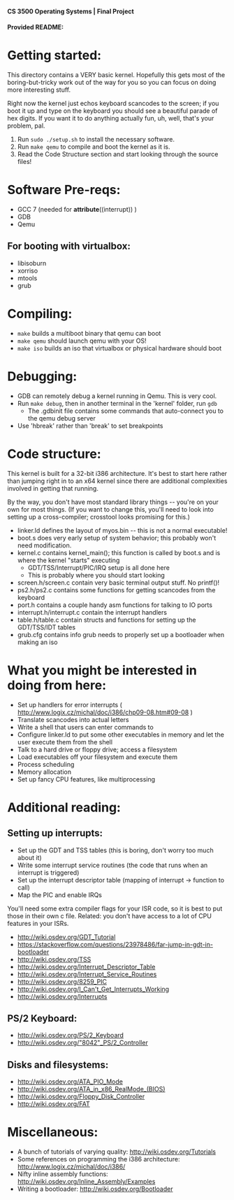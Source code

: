 #### CS 3500 Operating Systems | Final Project

#### Provided README:

# Getting started:

This directory contains a VERY basic kernel.
Hopefully this gets most of the boring-but-tricky work out of the way for you so you can focus on doing more interesting stuff.

Right now the kernel just echos keyboard scancodes to the screen; if you boot it up and type on the keyboard you should see a beautiful
parade of hex digits.
If you want it to do anything actually fun, uh, well, that's your problem, pal.

1. Run `sudo ./setup.sh` to install the necessary software.
2. Run `make qemu` to compile and boot the kernel as it is.
3. Read the Code Structure section and start looking through the source files!

# Software Pre-reqs:

- GCC 7 (needed for __attribute__((interrupt)) )
- GDB
- Qemu

## For booting with virtualbox:

- libisoburn
- xorriso
- mtools
- grub

# Compiling:

- `make` builds a multiboot binary that qemu can boot
- `make qemu` should launch qemu with your OS!
- `make iso` builds an iso that virtualbox or physical hardware should boot

# Debugging:

- GDB can remotely debug a kernel running in Qemu. This is very cool.
- Run `make debug`, then in another terminal in the 'kernel' folder, run `gdb`
	- The .gdbinit file contains some commands that auto-connect you to the qemu debug server
- Use 'hbreak' rather than 'break' to set breakpoints

# Code structure:

This kernel is built for a 32-bit i386 architecture.
It's best to start here rather than jumping right in to an x64 kernel since there are additional complexities involved in getting that running.

By the way, you don't have most standard library things -- you're on your own for most things.
(If you want to change this, you'll need to look into setting up a cross-compiler; crosstool looks promising for this.)

- linker.ld defines the layout of myos.bin -- this is not a normal executable!
- boot.s does very early setup of system behavior; this probably won't need modification.
- kernel.c contains kernel_main(); this function is called by boot.s and is where the kernel "starts" executing
	- GDT/TSS/Interrupt/PIC/IRQ setup is all done here
	- This is probably where you should start looking
- screen.h/screen.c contain very basic terminal output stuff. No printf()!
- ps2.h/ps2.c contains some functions for getting scancodes from the keyboard
- port.h contains a couple handy asm functions for talking to IO ports
- interrupt.h/interrupt.c contain the interrupt handlers
- table.h/table.c contain structs and functions for setting up the GDT/TSS/IDT tables
- grub.cfg contains info grub needs to properly set up a bootloader when making an iso

# What you might be interested in doing from here:

- Set up handlers for error interrupts ( http://www.logix.cz/michal/doc/i386/chp09-08.htm#09-08 )
- Translate scancodes into actual letters
- Write a shell that users can enter commands to
- Configure linker.ld to put some other executables in memory and let the user execute them from the shell
- Talk to a hard drive or floppy drive; access a filesystem
- Load executables off your filesystem and execute them
- Process scheduling
- Memory allocation
- Set up fancy CPU features, like multiprocessing

# Additional reading:
## Setting up interrupts:

- Set up the GDT and TSS tables (this is boring, don't worry too much about it)
- Write some interrupt service routines (the code that runs when an interrupt is triggered)
- Set up the interrupt descriptor table (mapping of interrupt -> function to call)
- Map the PIC and enable IRQs

You'll need some extra compiler flags for your ISR code, so it is best to put those in their own c file.
Related: you don't have access to a lot of CPU features in your ISRs.

- http://wiki.osdev.org/GDT_Tutorial
- https://stackoverflow.com/questions/23978486/far-jump-in-gdt-in-bootloader
- http://wiki.osdev.org/TSS
- http://wiki.osdev.org/Interrupt_Descriptor_Table
- http://wiki.osdev.org/Interrupt_Service_Routines
- http://wiki.osdev.org/8259_PIC
- http://wiki.osdev.org/I_Can't_Get_Interrupts_Working
- http://wiki.osdev.org/Interrupts

## PS/2 Keyboard:

- http://wiki.osdev.org/PS/2_Keyboard
- http://wiki.osdev.org/"8042"_PS/2_Controller

## Disks and filesystems:

- http://wiki.osdev.org/ATA_PIO_Mode
- http://wiki.osdev.org/ATA_in_x86_RealMode_(BIOS)
- http://wiki.osdev.org/Floppy_Disk_Controller
- http://wiki.osdev.org/FAT

# Miscellaneous:

- A bunch of tutorials of varying quality: http://wiki.osdev.org/Tutorials
- Some references on programming the i386 architecture: http://www.logix.cz/michal/doc/i386/
- Nifty inline assembly functions: http://wiki.osdev.org/Inline_Assembly/Examples
- Writing a bootloader: http://wiki.osdev.org/Bootloader
